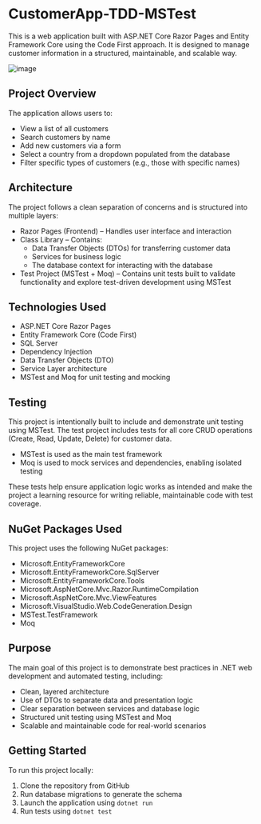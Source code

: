 # CustomerApp-TDD-MSTest

This is a web application built with ASP.NET Core Razor Pages and Entity Framework Core using the Code First approach. It is designed to manage customer information in a structured, maintainable, and scalable way.

![image](https://github.com/user-attachments/assets/eb1747d9-f346-4a38-8d62-a72d1177d501)



## Project Overview

The application allows users to:

- View a list of all customers  
- Search customers by name  
- Add new customers via a form  
- Select a country from a dropdown populated from the database  
- Filter specific types of customers (e.g., those with specific names)

## Architecture

The project follows a clean separation of concerns and is structured into multiple layers:

- Razor Pages (Frontend) – Handles user interface and interaction  
- Class Library – Contains:
  - Data Transfer Objects (DTOs) for transferring customer data  
  - Services for business logic  
  - The database context for interacting with the database  
- Test Project (MSTest + Moq) – Contains unit tests built to validate functionality and explore test-driven development using MSTest

## Technologies Used

- ASP.NET Core Razor Pages  
- Entity Framework Core (Code First)  
- SQL Server  
- Dependency Injection  
- Data Transfer Objects (DTO)  
- Service Layer architecture  
- MSTest and Moq for unit testing and mocking

## Testing

This project is intentionally built to include and demonstrate unit testing using MSTest. The test project includes tests for all core CRUD operations (Create, Read, Update, Delete) for customer data.

- MSTest is used as the main test framework  
- Moq is used to mock services and dependencies, enabling isolated testing  

These tests help ensure application logic works as intended and make the project a learning resource for writing reliable, maintainable code with test coverage.

## NuGet Packages Used

This project uses the following NuGet packages:

- Microsoft.EntityFrameworkCore  
- Microsoft.EntityFrameworkCore.SqlServer  
- Microsoft.EntityFrameworkCore.Tools  
- Microsoft.AspNetCore.Mvc.Razor.RuntimeCompilation  
- Microsoft.AspNetCore.Mvc.ViewFeatures  
- Microsoft.VisualStudio.Web.CodeGeneration.Design  
- MSTest.TestFramework  
- Moq  

## Purpose

The main goal of this project is to demonstrate best practices in .NET web development and automated testing, including:

- Clean, layered architecture  
- Use of DTOs to separate data and presentation logic  
- Clear separation between services and database logic  
- Structured unit testing using MSTest and Moq  
- Scalable and maintainable code for real-world scenarios  

## Getting Started

To run this project locally:

1. Clone the repository from GitHub  
2. Run database migrations to generate the schema  
3. Launch the application using `dotnet run`  
4. Run tests using `dotnet test`


